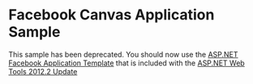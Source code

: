 # Facebook Canvas Application Sample

This sample has been deprecated. You should now use the [ASP.NET Facebook Application Template](http://www.asp.net/vnext/overview/aspnet-mvc/facebook-application-template-tutorial) that is included with the [ASP.NET Web Tools 2012.2 Update](http://www.asp.net/vnext/overview/fall-2012-update)
